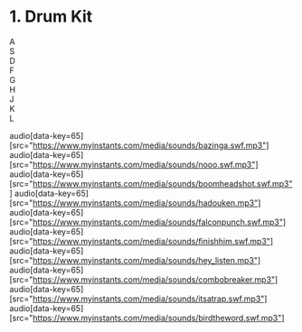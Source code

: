 # 1. Drum Kit

<style type="text/css"></style>


<div class="key" data-key="65">A</div>
<div class="key" data-key="83">S</div>
<div class="key" data-key="68">D</div>
<div class="key" data-key="70">F</div>
<div class="key" data-key="71">G</div>
<div class="key" data-key="72">H</div>
<div class="key" data-key="74">J</div>
<div class="key" data-key="75">K</div>
<div class="key" data-key="76">L</div>
<div class="key" data-key="186";></div>

audio[data-key=65][src="https://www.myinstants.com/media/sounds/bazinga.swf.mp3"]
audio[data-key=65][src="https://www.myinstants.com/media/sounds/nooo.swf.mp3"]
audio[data-key=65][src="https://www.myinstants.com/media/sounds/boomheadshot.swf.mp3"]
audio[data-key=65][src="https://www.myinstants.com/media/sounds/hadouken.mp3"]
audio[data-key=65][src="https://www.myinstants.com/media/sounds/falconpunch.swf.mp3"]
audio[data-key=65][src="https://www.myinstants.com/media/sounds/finishhim.swf.mp3"]
audio[data-key=65][src="https://www.myinstants.com/media/sounds/hey_listen.mp3"]
audio[data-key=65][src="https://www.myinstants.com/media/sounds/combobreaker.mp3"]
audio[data-key=65][src="https://www.myinstants.com/media/sounds/itsatrap.swf.mp3"]
audio[data-key=65][src="https://www.myinstants.com/media/sounds/birdtheword.swf.mp3"]
